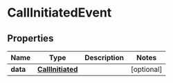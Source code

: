 # CallInitiatedEvent

## Properties
Name | Type | Description | Notes
------------ | ------------- | ------------- | -------------
**data** | [**CallInitiated**](CallInitiated.md) |  |  [optional]
